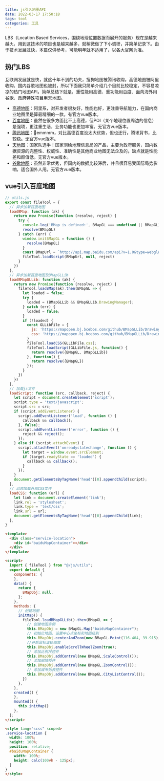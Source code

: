 ```yaml
---
title: js引入地图API
date: 2022-03-17 17:50:18
tags: tool
categories: 工具
---
```


LBS（Location Based Services，围绕地理位置数据而展开的服务）现在是越来越火，用到这技术的项目也是越来越多，就稍微做了下小调研，并简单记录下。由于技术发展过快，本篇仅供参考，可能明年就不适用了，以各大官网为准。

<!--more-->

## 热门LBS
互联网发展就是快，就这十年不到的功夫，搜狗地图被腾讯收购，高德地图被阿里收购，国内谷歌地图也被封，所以下面我只简单介绍几个目前比较稳定，不容易凉凉的热门地图API。简单总结下就是，重性能用高德、重功能用百度、面向海外用谷歌、政府特殊项目用天地图。

- [高德地图](https://lbs.amap.com/)：阿里系，对开发者很友好，性能也好，更注重导航能力，在国内商业地图里是算最精细的一款。有官方vue版本。
- [百度地图](https://lbsyun.baidu.com/)：虽然在很多方面比不上高德，但POI（某个地理位置周边的信息）是强项，更注重生活，业务功能也更加丰富。无官方vue版本。
- [腾讯地图](https://lbs.qq.com/)：🤔emmmm，对比高德百度没太大优势，但也还行，腾讯背书，比较稳。无官方vue版本。
- [天地图](https://www.tianditu.gov.cn/)：国家队选手！国家测绘地理信息局的产品，主要为政府服务，国内数据资源的完整性、权威性、准确性是其他商业地图无法企及的，缺点就是性能差和颜值低。无官方vue版本。
- [谷歌地图](https://developers.google.com/maps/)：虽然非常优秀，但国内的数据比较滞后，并且很容易受国际局势影响，适合国外人用。无官方vue版本。


## vue引入百度地图

```javascript
// utils.js
export const fileTool = {
  // 异步加载百度地图
  loadBMap: function (ak) {
    return new Promise(function (resolve, reject) {
      try {
        console.log('BMap is defined:', BMapGL === undefined || BMapGL)
        resolve(BMapGL)
      } catch (err) {
        window.initBMapGL = function () {
          resolve(BMapGL)
        }
        const BMapUrl = `http://api.map.baidu.com/api?v=1.0&type=webgl&ak=${ak}&callback=initBMapGL`;
        fileTool.loadScript(BMapUrl, null, reject)
      }
    })
  },
  // 异步加载百度地图及BMapGLLib
  loadBMapGLLib: function (ak) {
    return new Promise(function (resolve, reject) {
      fileTool.loadBMap(ak).then(BMapGL => {
        let loaded = false;
        try {
          loaded = (BMapGLLib && BMapGLLib.DrawingManager);
        } catch (err) {
          loaded = false;
        }
        if (!loaded) {
          const GLLibFile = {
            js: 'https://mapopen.bj.bcebos.com/github/BMapGLLib/DrawingManager/src/DrawingManager.min.js',
            css: 'https://mapopen.bj.bcebos.com/github/BMapGLLib/DrawingManager/src/DrawingManager.min.css',
          }
          fileTool.loadCSS(GLLibFile.css);
          fileTool.loadScript(GLLibFile.js, function() {
            return resolve({BMapGL, BMapGLLib})
          }, function() {
            return resolve({BMapGL})
          });
        }
      })
    })
  },
  // 加载js文件
  loadScript: function (src, callback, reject) {
    let script = document.createElement('script');
    script.type = 'text/javascript';
    script.src = src;
    if (script.addEventListener) {
      script.addEventListener('load', function () {
        callback && callback();
      }, false);
      script.addEventListener('error', function () {
        reject && reject();
      });
    } else if (script.attachEvent) {
      script.attachEvent('onreadystatechange', function () {
        let target = window.event.srcElement;
        if (target.readyState == 'loaded') {
          callback && callback();
        }
      });
    }
    document.getElementsByTagName('head')[0].appendChild(script);
  },
  // 动态加载外部CSS文件
  loadCSS: function (url) {
    let link = document.createElement('link');
    link.rel = 'stylesheet';
    link.type = 'text/css';
    link.url = url;
    document.getElementsByTagName('head')[0].appendChild(link);
  },
}
```


```html
<template>
  <div class="service-location">
    <div id="baiduMapContainer"></div> 
  </div>
</template>

<script>
  import { fileTool } from "@/js/utils";
  export default {
    components: {
    },
    data() {
      return {
        BMapObj: null,
      };
    },
    methods: {
      // 创建地图
      initMap() {
        fileTool.loadBMapGLLib().then(BMapGL => {
          // 创建地图实例 
          this.BMapObj = new BMapGL.Map("baiduMapContainer");
          // 初始化地图，设置中心点坐标和地图级别
          this.BMapObj.centerAndZoom(new BMapGL.Point(116.404, 39.915), 19);
          //开启鼠标滚轮缩放
          this.BMapObj.enableScrollWheelZoom(true);
          // 添加比例尺控件
          this.BMapObj.addControl(new BMapGL.ScaleControl()); 
          // 添加缩放控件
          this.BMapObj.addControl(new BMapGL.ZoomControl());
          // 添加城市列表控件
          this.BMapObj.addControl(new BMapGL.CityListControl());
        })
      },
    },
    created() {
    },
    mounted() {
      this.initMap()
    },
  };
</script>

<style lang="scss" scoped>
.service-location {
  width: 100%;
  height: 100%;
  position: relative;
  #baiduMapContainer {
    width: 100%;
    height: calc(100vh - 125px);
  }
}
</style>
```